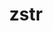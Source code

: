 ---
title: "zstr"
layout: cache
categories: [package, develop-2025-06-01]
meta: {"compilers": ["gcc@11.4.0", "gcc@7.5.0"], "num_specs": 3, "num_specs_by_stack": {"e4s": 1, "e4s-neoverse-v2": 1, "radiuss": 1, "root": 3}, "oss": ["ubuntu18.04", "ubuntu22.04"], "platforms": ["linux"], "stacks": ["e4s", "e4s-neoverse-v2", "radiuss", "root"], "targets": ["neoverse_v2", "x86_64_v3"], "versions": ["1.0.7"]}
spec_details: [{"compiler": "gcc@7.5.0", "hash": "au6c7i2ymuong62iosnudsot6bw25alu", "os": "ubuntu18.04", "platform": "linux", "size": "-", "stacks": ["radiuss", "root"], "target": "x86_64_v3", "variants": ["build_system=generic"], "versions": ["1.0.7"]}, {"compiler": "gcc@11.4.0", "hash": "jaz4w7jh6bifvbhnccjx6tsaborlzpwp", "os": "ubuntu22.04", "platform": "linux", "size": "-", "stacks": ["e4s-neoverse-v2", "root"], "target": "neoverse_v2", "variants": ["build_system=generic"], "versions": ["1.0.7"]}, {"compiler": "gcc@11.4.0", "hash": "kal6vv34wivvuxei7tiyjwjwngzqxzh6", "os": "ubuntu22.04", "platform": "linux", "size": "-", "stacks": ["e4s", "root"], "target": "x86_64_v3", "variants": ["build_system=generic"], "versions": ["1.0.7"]}]
---